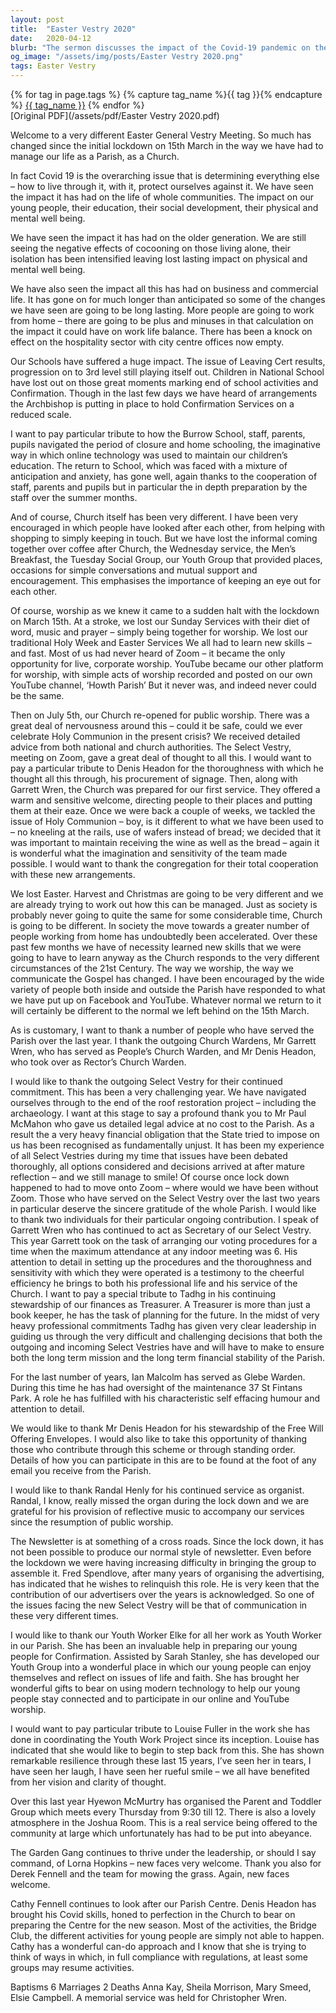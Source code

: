 ```yaml
---
layout: post
title:  "Easter Vestry 2020"
date:   2020-04-12
blurb: "The sermon discusses the impact of the Covid-19 pandemic on the church and the community. It highlights the changes in worship, education, social development, and business. The sermon also pays tribute to individuals who have served the Parish over the last year and discusses the future of the church in these challenging times."
og_image: "/assets/img/posts/Easter Vestry 2020.png"
tags: Easter Vestry
---    
```

<div class="tag-pills">
  {% for tag in page.tags %}
    {% capture tag_name %}{{ tag }}{% endcapture %}
    <a href="{{ site.baseurl }}/tag/{{ tag_name | slugify }}" class="tag-pill">{{ tag_name }}</a>
  {% endfor %}
</div>
[Original PDF](/assets/pdf/Easter Vestry 2020.pdf)

Welcome to a very different Easter General Vestry Meeting. So much has changed since the initial lockdown on 15th March in the way we have had to manage our life as a Parish, as a Church.

In fact Covid 19 is the overarching issue that is determining everything else – how to live through it, with it, protect ourselves against it. We have seen the impact it has had on the life of whole communities. The impact on our young people, their education, their social development, their physical and mental well being.

We have seen the impact it has had on the older generation. We are still seeing the negative effects of cocooning on those living alone, their isolation has been intensified leaving lost lasting impact on physical and mental well being.

We have also seen the impact all this has had on business and commercial life. It has gone on for much longer than anticipated so some of the changes we have seen are going to be long lasting. More people are going to work from home – there are going to be plus and minuses in that calculation on the impact it could have on work life balance. There has been a knock on effect on the hospitality sector with city centre offices now empty.

Our Schools have suffered a huge impact. The issue of Leaving Cert results, progression on to 3rd level still playing itself out. Children in National School have lost out on those great moments marking end of school activities and Confirmation. Though in the last few days we have heard of arrangements the Archbishop is putting in place to hold Confirmation Services on a reduced scale.

I want to pay particular tribute to how the Burrow School, staff, parents, pupils navigated the period of closure and home schooling, the imaginative way in which online technology was used to maintain our children’s education. The return to School, which was faced with a mixture of anticipation and anxiety, has gone well, again thanks to the cooperation of staff, parents and pupils but in particular the in depth preparation by the staff over the summer months.

And of course, Church itself has been very different. I have been very encouraged in which people have looked after each other, from helping with shopping to simply keeping in touch. But we have lost the informal coming together over coffee after Church, the Wednesday service, the Men’s Breakfast, the Tuesday Social Group, our Youth Group that provided places, occasions for simple conversations and mutual support and encouragement. This emphasises the importance of keeping an eye out for each other.

Of course, worship as we knew it came to a sudden halt with the lockdown on March 15th. At a stroke, we lost our Sunday Services with their diet of word, music and prayer – simply being together for worship. We lost our traditional Holy Week and Easter Services We all had to learn new skills – and fast. Most of us had never heard of Zoom – it became the only opportunity for live, corporate worship. YouTube became our other platform for worship, with simple acts of worship recorded and posted on our own YouTube channel, ‘Howth Parish’ But it never was, and indeed never could be the same.

Then on July 5th, our Church re-opened for public worship. There was a great deal of nervousness around this – could it be safe, could we ever celebrate Holy Communion in the present crisis? We received detailed advice from both national and church authorities. The Select Vestry, meeting on Zoom, gave a great deal of thought to all this. I would want to pay a particular tribute to Denis Headon for the thoroughness with which he thought all this through, his procurement of signage. Then, along with Garrett Wren, the Church was prepared for our first service. They offered a warm and sensitive welcome, directing people to their places and putting them at their eaze. Once we were back a couple of weeks, we tackled the issue of Holy Communion – boy, is it different to what we have been used to – no kneeling at the rails, use of wafers instead of bread; we decided that it was important to maintain receiving the wine as well as the bread – again it is wonderful what the imagination and sensitivity of the team made possible. I would want to thank the congregation for their total cooperation with these new arrangements.

We lost Easter. Harvest and Christmas are going to be very different and we are already trying to work out how this can be managed. Just as society is probably never going to quite the same for some considerable time, Church is going to be different. In society the move towards a greater number of people working from home has undoubtedly been accelerated. Over these past few months we have of necessity learned new skills that we were going to have to learn anyway as the Church responds to the very different circumstances of the 21st Century. The way we worship, the way we communicate the Gospel has changed. I have been encouraged by the wide variety of people both inside and outside the Parish have responded to what we have put up on Facebook and YouTube. Whatever normal we return to it will certainly be different to the normal we left behind on the 15th March.

As is customary, I want to thank a number of people who have served the Parish over the last year. I thank the outgoing Church Wardens, Mr Garrett Wren, who has served as People’s Church Warden, and Mr Denis Headon, who took over as Rector’s Church Warden.

I would like to thank the outgoing Select Vestry for their continued commitment. This has been a very challenging year. We have navigated ourselves through to the end of the roof restoration project – including the archaeology. I want at this stage to say a profound thank you to Mr Paul McMahon who gave us detailed legal advice at no cost to the Parish. As a result the a very heavy financial obligation that the State tried to impose on us has been recognised as fundamentally unjust. It has been my experience of all Select Vestries during my time that issues have been debated thoroughly, all options considered and decisions arrived at after mature reflection – and we still manage to smile! Of course once lock down happened to had to move onto Zoom – where would we have been without Zoom. Those who have served on the Select Vestry over the last two years in particular deserve the sincere gratitude of the whole Parish. I would like to thank two individuals for their particular ongoing contribution. I speak of Garrett Wren who has continued to act as Secretary of our Select Vestry. This year Garrett took on the task of arranging our voting procedures for a time when the maximum attendance at any indoor meeting was 6. His attention to detail in setting up the procedures and the thoroughness and sensitivity with which they were operated is a testimony to the cheerful efficiency he brings to both his professional life and his service of the Church. I want to pay a special tribute to Tadhg in his continuing stewardship of our finances as Treasurer. A Treasurer is more than just a book keeper, he has the task of planning for the future. In the midst of very heavy professional commitments Tadhg has given very clear leadership in guiding us through the very difficult and challenging decisions that both the outgoing and incoming Select Vestries have and will have to make to ensure both the long term mission and the long term financial stability of the Parish.

For the last number of years, Ian Malcolm has served as Glebe Warden. During this time he has had oversight of the maintenance 37 St Fintans Park. A role he has fulfilled with his characteristic self effacing humour and attention to detail.

We would like to thank Mr Denis Headon for his stewardship of the Free Will Offering Envelopes. I would also like to take this opportunity of thanking those who contribute through this scheme or through standing order. Details of how you can participate in this are to be found at the foot of any email you receive from the Parish.

I would like to thank Randal Henly for his continued service as organist. Randal, I know, really missed the organ during the lock down and we are grateful for his provision of reflective music to accompany our services since the resumption of public worship.

The Newsletter is at something of a cross roads. Since the lock down, it has not been possible to produce our normal style of newsletter. Even before the lockdown we were having increasing difficulty in bringing the group to assemble it. Fred Spendlove, after many years of organising the advertising, has indicated that he wishes to relinquish this role. He is very keen that the contribution of our advertisers over the years is acknowledged. So one of the issues facing the new Select Vestry will be that of communication in these very different times.

I would like to thank our Youth Worker Elke for all her work as Youth Worker in our Parish. She has been an invaluable help in preparing our young people for Confirmation. Assisted by Sarah Stanley, she has developed our Youth Group into a wonderful place in which our young people can enjoy themselves and reflect on issues of life and faith. She has brought her wonderful gifts to bear on using modern technology to help our young people stay connected and to participate in our online and YouTube worship.

I would want to pay particular tribute to Louise Fuller in the work she has done in coordinating the Youth Work Project since its inception. Louise has indicated that she would like to begin to step back from this. She has shown remarkable resilience through these last 15 years, I’ve seen her in tears, I have seen her laugh, I have seen her rueful smile – we all have benefited from her vision and clarity of thought.

Over this last year Hyewon McMurtry has organised the Parent and Toddler Group which meets every Thursday from 9:30 till 12. There is also a lovely atmosphere in the Joshua Room. This is a real service being offered to the community at large which unfortunately has had to be put into abeyance.

The Garden Gang continues to thrive under the leadership, or should I say command, of Lorna Hopkins – new faces very welcome. Thank you also for Derek Fennell and the team for mowing the grass. Again, new faces welcome.

Cathy Fennell continues to look after our Parish Centre. Denis Headon has brought his Covid skills, honed to perfection in the Church to bear on preparing the Centre for the new season. Most of the activities, the Bridge Club, the different activities for young people are simply not able to happen. Cathy has a wonderful can-do approach and I know that she is trying to think of ways in which, in full compliance with regulations, at least some groups may resume activities.

Baptisms 6
Marriages 2
Deaths Anna Kay, Sheila Morrison, Mary Smeed, Elsie Campbell.
A memorial service was held for Christopher Wren.
